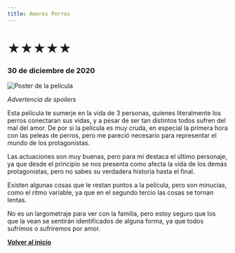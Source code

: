 ```yaml
---
title: Amores Perros
---
```


# &starf;&starf;&starf;&starf;&starf;

### 30 de diciembre de 2020

![](../img/amores_perros.webp "Poster de la película")

*Advertencia de *spoilers**

Esta película te sumerje en la vida de 3 personas, quienes literalmente los perros conectaran sus vidas, y a pesar de ser tan distintos todos sufren del mal del amor.
De por si la película es muy cruda, en especial la primera hora con las peleas de perros, pero me pareció necesario para representar el mundo de los protagonistas.

Las actuaciones son muy buenas, pero para mi destaca el último personaje, ya que desde el principio se nos presenta como afecta la vida de los demás protagonistas, pero no sabes su verdadera historia hasta el final.

Existen algunas cosas que le restan puntos a la película, pero son minucias, como el ritmo variable, ya que en el segundo tercio las cosas se tornan lentas.

No es un largometraje para ver con la familia, pero estoy seguro que los que la vean se sentirán identificados de alguna forma, ya que todos sufrimos o sufriremos por amor. 

[**Volver al inicio**](../index.html)
